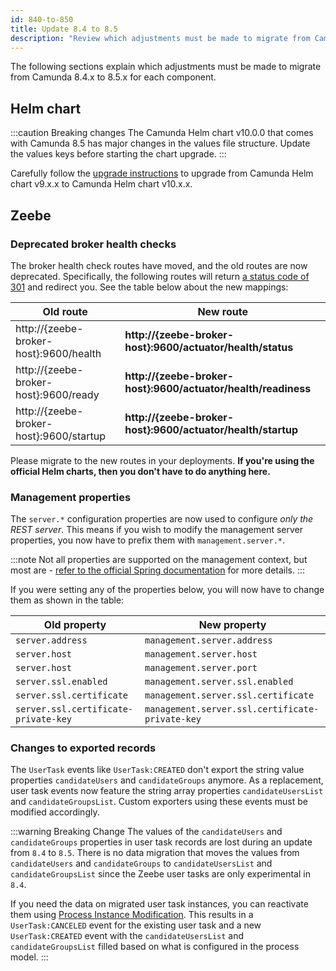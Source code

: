 ```yaml
---
id: 840-to-850
title: Update 8.4 to 8.5
description: "Review which adjustments must be made to migrate from Camunda 8.4.x to Camunda 8.5.0."
---
```


The following sections explain which adjustments must be made to migrate from Camunda 8.4.x to 8.5.x for each component.

## Helm chart

:::caution Breaking changes
The Camunda Helm chart v10.0.0 that comes with Camunda 8.5 has major changes in the values file structure. Update the values keys before starting the chart upgrade.
:::

Carefully follow the [upgrade instructions](/self-managed/installation/upgrade.md#v1000) to upgrade from Camunda Helm chart v9.x.x to Camunda Helm chart v10.x.x.

## Zeebe

### Deprecated broker health checks

The broker health check routes have moved, and the old routes are now deprecated. Specifically, the following routes will return [a status code of 301](https://developer.mozilla.org/en-US/docs/Web/HTTP/Status/301) and redirect you. See the table below about the new mappings:

| Old route                               | **New route**                                                 |
| --------------------------------------- | ------------------------------------------------------------- |
| http://{zeebe-broker-host}:9600/health  | **http://{zeebe-broker-host}:9600/actuator/health/status**    |
| http://{zeebe-broker-host}:9600/ready   | **http://{zeebe-broker-host}:9600/actuator/health/readiness** |
| http://{zeebe-broker-host}:9600/startup | **http://{zeebe-broker-host}:9600/actuator/health/startup**   |

Please migrate to the new routes in your deployments. **If you're using the official Helm charts, then you don't have to do anything here.**

### Management properties

The `server.*` configuration properties are now used to configure _only the REST server_. This means if you wish to modify the management server properties, you now have to prefix them with `management.server.*`.

:::note
Not all properties are supported on the management context, but most are - [refer to the official Spring documentation](https://docs.spring.io/spring-boot/docs/current/reference/html/actuator.html#actuator.monitoring) for more details.
:::

If you were setting any of the properties below, you will now have to change them as shown in the table:

| Old property                         | **New property**                                |
| ------------------------------------ | ----------------------------------------------- |
| `server.address`                     | `management.server.address`                     |
| `server.host`                        | `management.server.host`                        |
| `server.host`                        | `management.server.port`                        |
| `server.ssl.enabled`                 | `management.server.ssl.enabled`                 |
| `server.ssl.certificate`             | `management.server.ssl.certificate`             |
| `server.ssl.certificate-private-key` | `management.server.ssl.certificate-private-key` |

### Changes to exported records

The `UserTask` events like `UserTask:CREATED` don't export the string value properties `candidateUsers` and `candidateGroups` anymore.
As a replacement, user task events now feature the string array properties `candidateUsersList` and `candidateGroupsList`.
Custom exporters using these events must be modified accordingly.

:::warning Breaking Change
The values of the `candidateUsers` and `candidateGroups` properties in user task records are lost during an update from `8.4` to `8.5`.
There is no data migration that moves the values from `candidateUsers` and `candidateGroups` to `candidateUsersList` and `candidateGroupsList`
since the Zeebe user tasks are only experimental in `8.4`.

If you need the data on migrated user task instances, you can reactivate them using [Process Instance Modification](/components/concepts/process-instance-modification.md).
This results in a `UserTask:CANCELED` event for the existing user task and a new `UserTask:CREATED` event with the `candidateUsersList` and `candidateGroupsList` filled based on what is configured in the process model.
:::
